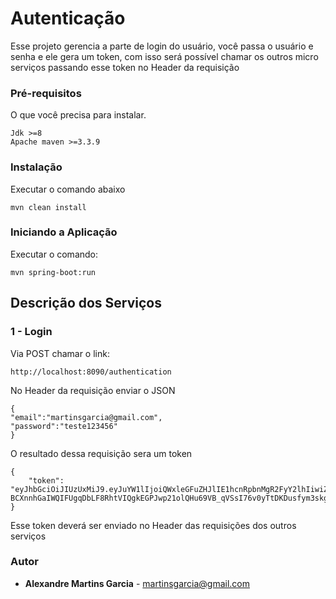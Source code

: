 # Autenticação

Esse projeto gerencia a parte de login do usuário, você passa o usuário e senha e ele gera um token, com isso será possível chamar os outros micro serviços passando esse token no Header da requisição


### Pré-requisitos

O que você precisa para instalar.

```
Jdk >=8
Apache maven >=3.3.9
```

### Instalação

Executar o comando abaixo

```
mvn clean install 
```

### Iniciando a Aplicação

Executar o comando:

```
mvn spring-boot:run
```

## Descrição dos Serviços

### 1 - Login

Via POST chamar o link:

```
http://localhost:8090/authentication
```

No Header da requisição enviar o JSON

```
{
"email":"martinsgarcia@gmail.com",
"password":"teste123456"
}
```

O resultado dessa requisição sera um token
```
{
    "token": "eyJhbGciOiJIUzUxMiJ9.eyJuYW1lIjoiQWxleGFuZHJlIE1hcnRpbnMgR2FyY2lhIiwiZXhwIjoxNTI0NTc0NjE3LCJlbWFpbCI6Im1hcnRpbnNnYXJjaWFAZ21haWwuY29tIn0.UXhhbCD3NRM22-BCXnnhGaIWQIFUgqDbLF8RhtVIQgkEGPJwp21olQHu69VB_qVSsI76v0yTtDKDusfym3skgg"
}
```

Esse token deverá ser enviado no Header das requisições dos outros serviços

### Autor

* **Alexandre Martins Garcia** - martinsgarcia@gmail.com
